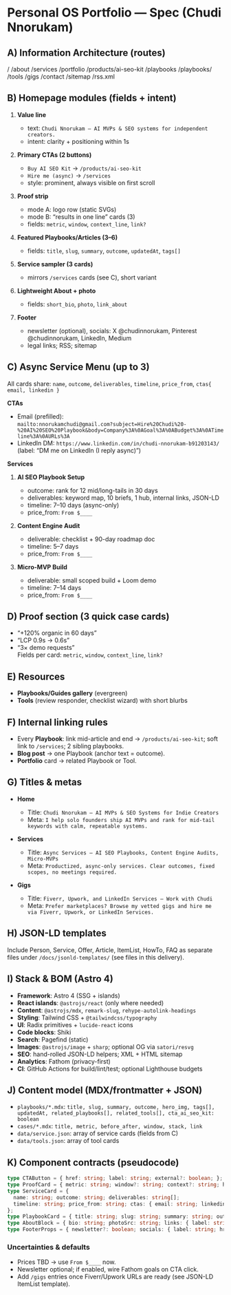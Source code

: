 # Personal OS Portfolio — Spec (Chudi Nnorukam)

## A) Information Architecture (routes)
/
 /about
 /services
 /portfolio
 /products/ai-seo-kit
 /playbooks
 /playbooks/<slug>
 /tools
 /gigs
 /contact
 /sitemap
 /rss.xml

## B) Homepage modules (fields + intent)
1) **Value line**  
   - text: `Chudi Nnorukam — AI MVPs & SEO systems for independent creators.`  
   - intent: clarity + positioning within 1s

2) **Primary CTAs (2 buttons)**  
   - `Buy AI SEO Kit` → `/products/ai-seo-kit`  
   - `Hire me (async)` → `/services`  
   - style: prominent, always visible on first scroll

3) **Proof strip**  
   - mode A: logo row (static SVGs)  
   - mode B: “results in one line” cards (3)  
   - fields: `metric`, `window`, `context_line`, `link?`

4) **Featured Playbooks/Articles (3–6)**  
   - fields: `title`, `slug`, `summary`, `outcome`, `updatedAt`, `tags[]`

5) **Service sampler (3 cards)**  
   - mirrors `/services` cards (see C), short variant

6) **Lightweight About + photo**  
   - fields: `short_bio`, `photo`, `link_about`

7) **Footer**  
   - newsletter (optional), socials: X @chudinnorukam, Pinterest @chudinnorukam, LinkedIn, Medium  
   - legal links; RSS; sitemap

## C) Async Service Menu (up to 3)
All cards share: `name`, `outcome`, `deliverables`, `timeline`, `price_from`, `ctas{ email, linkedin }`

**CTAs**  
- Email (prefilled):  
  `mailto:nnorukamchudi@gmail.com?subject=Hire%20Chudi%20-%20AI%20SEO%20Playbook&body=Company%3A%0AGoal%3A%0ABudget%3A%0ATimeline%3A%0AURLs%3A`  
- LinkedIn DM: `https://www.linkedin.com/in/chudi-nnorukam-b91203143/` (label: “DM me on LinkedIn (I reply async)”)  

**Services**
1) **AI SEO Playbook Setup**  
   - outcome: rank for 12 mid/long-tails in 30 days  
   - deliverables: keyword map, 10 briefs, 1 hub, internal links, JSON-LD  
   - timeline: 7–10 days (async-only)  
   - price_from: `From $____`

2) **Content Engine Audit**  
   - deliverable: checklist + 90-day roadmap doc  
   - timeline: 5–7 days  
   - price_from: `From $____`

3) **Micro-MVP Build**  
   - deliverable: small scoped build + Loom demo  
   - timeline: 7–14 days  
   - price_from: `From $____`

## D) Proof section (3 quick case cards)
- “+120% organic in 60 days”  
- “LCP 0.9s → 0.6s”  
- “3× demo requests”  
Fields per card: `metric`, `window`, `context_line`, `link?`

## E) Resources
- **Playbooks/Guides gallery** (evergreen)  
- **Tools** (review responder, checklist wizard) with short blurbs

## F) Internal linking rules
- Every **Playbook**: link mid-article and end → `/products/ai-seo-kit`; soft link to `/services`; 2 sibling playbooks.  
- **Blog post** → one Playbook (anchor text = outcome).  
- **Portfolio** card → related Playbook or Tool.

## G) Titles & metas
- **Home**  
  - Title: `Chudi Nnorukam — AI MVPs & SEO Systems for Indie Creators`  
  - Meta: `I help solo founders ship AI MVPs and rank for mid-tail keywords with calm, repeatable systems.`

- **Services**  
  - Title: `Async Services — AI SEO Playbooks, Content Engine Audits, Micro-MVPs`  
  - Meta: `Productized, async-only services. Clear outcomes, fixed scopes, no meetings required.`

- **Gigs**  
  - Title: `Fiverr, Upwork, and LinkedIn Services — Work with Chudi`  
  - Meta: `Prefer marketplaces? Browse my vetted gigs and hire me via Fiverr, Upwork, or LinkedIn Services.`

## H) JSON-LD templates
Include Person, Service, Offer, Article, ItemList, HowTo, FAQ as separate files under `/docs/jsonld-templates/` (see files in this delivery).

## I) Stack & BOM (Astro 4)
- **Framework**: Astro 4 (SSG + islands)  
- **React islands**: `@astrojs/react` (only where needed)  
- **Content**: `@astrojs/mdx`, `remark-slug`, `rehype-autolink-headings`  
- **Styling**: Tailwind CSS + `@tailwindcss/typography`  
- **UI**: Radix primitives + `lucide-react` icons  
- **Code blocks**: Shiki  
- **Search**: Pagefind (static)  
- **Images**: `@astrojs/image` + `sharp`; optional OG via `satori/resvg`  
- **SEO**: hand-rolled JSON-LD helpers; XML + HTML sitemap  
- **Analytics**: Fathom (privacy-first)  
- **CI**: GitHub Actions for build/lint/test; optional Lighthouse budgets

## J) Content model (MDX/frontmatter + JSON)
- `playbooks/*.mdx`: `title, slug, summary, outcome, hero_img, tags[], updatedAt, related_playbooks[], related_tools[], cta_ai_seo_kit: boolean`  
- `cases/*.mdx`: `title, metric, before_after, window, stack, link`  
- `data/service.json`: array of service cards (fields from C)  
- `data/tools.json`: array of tool cards

## K) Component contracts (pseudocode)
```ts
type CTAButton = { href: string; label: string; external?: boolean; };
type ProofCard = { metric: string; window?: string; context?: string; href?: string; };
type ServiceCard = {
  name: string; outcome: string; deliverables: string[];
  timeline: string; price_from: string; ctas: { email: string; linkedin: string; };
};
type PlaybookCard = { title: string; slug: string; summary: string; outcome: string; tags: string[]; updatedAt?: string; };
type AboutBlock = { bio: string; photoSrc: string; links: { label: string; href: string; }[]; };
type FooterProps = { newsletter?: boolean; socials: { label: string; href: string; }[]; };
```

### Uncertainties & defaults
- Prices TBD → use `From $____` now.  
- Newsletter optional; if enabled, wire Fathom goals on CTA click.  
- Add `/gigs` entries once Fiverr/Upwork URLs are ready (see JSON-LD ItemList template).